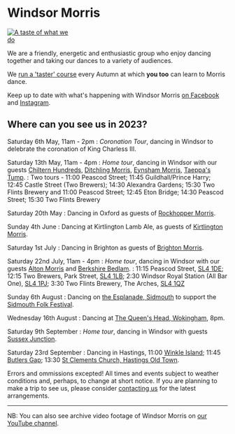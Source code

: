 
Windsor Morris
==============
<a href="https://youtu.be/W5OXl4YUy-0" target='_blank'><img class="float-right" style='max-width: 30%'  alt="A taste of what we do" src="https://i9.ytimg.com/vi_webp/W5OXl4YUy-0/mq2.webp?sqp=CKCMtKcG-oaymwEmCMACELQB8quKqQMa8AEB-AH-CYAC0AWKAgwIABABGEwgVihlMA8=&rs=AOn4CLDWGsJ6-G9zczRMcmc2tVc8SIM0SA" /></a>

We are a friendly, energetic and enthusiastic group who enjoy dancing together and taking our dances to a variety of audiences. 

We [run a 'taster' course](course/) every Autumn at which **you too** can learn to Morris dance.

Keep up to date with what's happening with Windsor Morris 
<a href='https://www.facebook.com/windsormorrisdancers'>on Facebook<span class="stack fab fa-facebook-square"></span></a> and [Instagram](https://www.instagram.com/wmwindsormorris).

Where can you see us in 2023?
-----------------------------
Saturday 6th May, 11am - 2pm
: _Coronation Tour_, dancing in Windsor to delebrate the coronation of King Charless III.

Saturday 13th May, 11am - 4pm
: _Home tour_, dancing in Windsor with our guests [Chiltern Hundreds](http://www.chilternhundredsmorris.co.uk/), 
[Ditchling Morris](https://www.ditchlingmorris.org/),
[Eynsham Morris](https://eynshammorris.org.uk/), [Taeppa's Tump](https://www.taeppastump.co.uk/).
: Two tours - 11:00 Peascod Street; 11:45 Guildhall/Prince Harry; 12:45 Castle Street (Two Brewers); 14:30 Alexandra Gardens; 15:30 Two Flints Brewery
and 11:00 Peascod Street; 12:45 Eton Bridge; 14:30 Peascod Street; 15:30 Two Flints Brewery

Saturday 20th May
: Dancing in Oxford as guests of [Rockhopper Morris](https://rockhopper.halfgip.com/).

Sunday 4th June
: Dancing at Kirtlington Lamb Ale, as guests of [Kirtlington Morris](https://kirtlington-morris.org.uk/).

Saturday 1st July
: Dancing in Brighton as guests of [Brighton Morris](https://brightonmorris.co.uk/).

Saturday 22nd July, 11am - 4pm
: _Home tour_, dancing in Windsor with our guests [Alton Morris](https://altonmorris.co.uk/) and [Berkshire Bedlam](https://berkeshirebedlam.org).
: 11:15 Peascod Street, [SL4 1DE](https://www.google.com/maps/place/Peascod+St,+Windsor+SL4+1DE/@51.4805304,-0.6114775,17z/data=!3m1!4b1!4m6!3m5!1s0x48767afd155c6b2d:0x3b96aac78f72f73a!8m2!3d51.4805662!4d-0.6117004!16s%2Fg%2F1tfnshk0?entry=ttu); 
12:15 Two Brewers, Park Street, [SL4 1LB](https://www.google.com/maps/place/The+Two+Brewers/@51.4803602,-0.6041394,17z/data=!4m15!1m8!3m7!1s0x48767afb221e3157:0x4de50de0c8d916f2!2sPark+St,+Windsor+SL4+1LB!3b1!8m2!3d51.4806794!4d-0.6045684!16s%2Fg%2F1tnmr6h3!3m5!1s0x48767afb221e3157:0x5fe1ec3c489edee4!8m2!3d51.4804739!4d-0.6041388!16s%2Fg%2F1t_hyh1t?entry=ttu); 
2:30 Windsor Royal Station (All Bar One), [SL4 1PJ](https://www.google.com/maps/place/All+Bar+One+Windsor/@51.4829058,-0.6097599,19.04z/data=!4m15!1m8!3m7!1s0x48767ae324cdf271:0xb4e1831404069cfd!2sWindsor+SL4+1PJ!3b1!8m2!3d51.482915!4d-0.609584!16s%2Fg%2F1vqmhw5p!3m5!1s0x48767eb87deff981:0x1d2cf56c3fd4dbec!8m2!3d51.4830975!4d-0.6101325!16s%2Fg%2F1tfyd1tl?entry=ttu); 
3:30 Two Flints Brewery, The Arches, [SL4 1QZ](https://www.google.com/maps/place/Two+Flints+Brewery/@51.4832409,-0.6142392,18z/data=!4m15!1m8!3m7!1s0x48767b1d65f1b1db:0x942c7d245fc043de!2sWindsor+SL4+1QZ!3b1!8m2!3d51.4836238!4d-0.6138519!16s%2Fg%2F1vzn5198!3m5!1s0x48767b08fb0051c3:0x378fe6e6cde4ab74!8m2!3d51.4835306!4d-0.6117809!16s%2Fg%2F11tjs9704l?entry=ttu)

Sunday 6th August
: Dancing on [the Esplanade, Sidmouth](https://www.google.co.uk/maps/place/The+Esplanade,+Sidmouth/@50.6782001,-3.2397169,17z/data=!3m1!4b1!4m6!3m5!1s0x486d9cfd18f8a15d:0x5ad50552b2d65dc3!8m2!3d50.6782001!4d-3.237142!16s%2Fg%2F1tgk019l?entry=ttu) to support the [Sidmouth Folk Festival](https://sidmouthfolkfestival.co.uk/).

Wednesday 16th August
: Dancing at [The Queen's Head, Wokingham](https://www.google.co.uk/maps/place/The+Queens+Head/@51.4113739,-0.8390003,17.96z/data=!4m6!3m5!1s0x4876815b5fd454eb:0xfcbfb00a083b04!8m2!3d51.4122946!4d-0.8383483!16s%2Fg%2F1tf6wvmx?entry=ttu/), 8pm.

Saturday 9th September
: _Home tour_, dancing in Windsor with guests [Sussex Junction](https://www.facebook.com/sussexjunctionmorris/).

Saturday 23rd September
: Dancing in Hastings, 11:00 [Winkle Island](https://www.google.co.uk/maps/place/Winkle+Club+Statue/@50.8562606,0.5899405,17z/data=!4m14!1m7!3m6!1s0x47df1b85692f5377:0x55222b5cf20af299!2sWinkle+Club+Statue!8m2!3d50.8562606!4d0.5925154!16s%2Fg%2F11f7r7_x19!3m5!1s0x47df1b85692f5377:0x55222b5cf20af299!8m2!3d50.8562606!4d0.5925154!16s%2Fg%2F11f7r7_x19?entry=ttu); 11:45 [Butlers Gap](https://www.google.co.uk/maps/place/Butler's+Gap/@50.8563847,0.5874169,17z/data=!3m1!4b1!4m6!3m5!1s0x47df1bae41cb1269:0x73efe29061f09614!8m2!3d50.8563847!4d0.5899918!16s%2Fg%2F11f610_3t4?entry=ttu); 13:30 [St Clements Church, Hastings Old Town](https://www.google.co.uk/maps/place/St+Clements+C+Of+E+Church/@50.8573824,0.5726355,15z/data=!4m10!1m2!2m1!1sst+clements+hastings!3m6!1s0x47df1adbeb955f1f:0x27bff09261a3db24!8m2!3d50.8573601!4d0.590815!15sChRzdCBjbGVtZW50cyBoYXN0aW5nc5IBD2FuZ2xpY2FuX2NodXJjaOABAA!16s%2Fg%2F1vb9cbg1?entry=ttu).

Errors and ommissions excepted!  All times and events subject to weather conditions and, perhaps, to change at short notice. If you are planning to make a trip to see us, please consider [contacting us](contact.html) for the latest arrangements.

--------------


NB: You can also see archive video footage of Windsor Morris on 
[our YouTube channel](https://www.youtube.com/channel/UCDRc8_V3YiwodSQXTxM__Lw).


